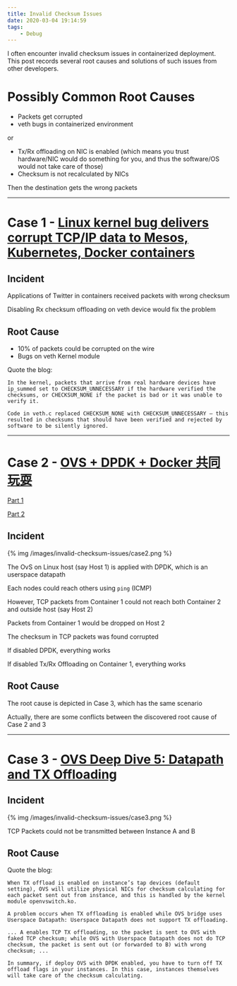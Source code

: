 ```yaml
---
title: Invalid Checksum Issues
date: 2020-03-04 19:14:59
tags:
    - Debug
---
```


I often encounter invalid checksum issues in containerized deployment. This post records several root causes and solutions of such issues from other developers. <!-- more -->

# Possibly Common Root Causes

- Packets get corrupted
- veth bugs in containerized environment

or

- Tx/Rx offloading on NIC is enabled (which means you trust hardware/NIC would do something for you, and thus the software/OS would not take care of those)
- Checksum is not recalculated by NICs

Then the destination gets the wrong packets

---

# Case 1 - [Linux kernel bug delivers corrupt TCP/IP data to Mesos, Kubernetes, Docker containers](https://tech.vijayp.ca/linux-kernel-bug-delivers-corrupt-tcp-ip-data-to-mesos-kubernetes-docker-containers-4986f88f7a19)

## Incident

Applications of Twitter in containers received packets with wrong checksum

Disabling Rx checksum offloading on veth device would fix the problem

## Root Cause

- 10% of packets could be corrupted on the wire
- Bugs on veth Kernel module

Quote the blog:

```
In the kernel, packets that arrive from real hardware devices have ip_summed set to CHECKSUM_UNNECESSARY if the hardware verified the checksums, or CHECKSUM_NONE if the packet is bad or it was unable to verify it.

Code in veth.c replaced CHECKSUM_NONE with CHECKSUM_UNNECESSARY — this resulted in checksums that should have been verified and rejected by software to be silently ignored.
```

---

# Case 2 - [OVS + DPDK + Docker 共同玩耍](https://www.hwchiu.com/ovs-dpdk-docker.html)

[Part 1](https://hwchiu.com/ovs-dpdk-docker.html)

[Part 2](https://hwchiu.com/ovs-dpdk-docker-2.html)

## Incident

{% img /images/invalid-checksum-issues/case2.png %}

The OvS on Linux host (say Host 1) is applied with DPDK, which is an userspace datapath

Each nodes could reach others using `ping` (ICMP)

However, TCP packets from Container 1 could not reach both Container 2 and outside host (say Host 2)

Packets from Container 1 would be dropped on Host 2

The checksum in TCP packets was found corrupted

If disabled DPDK, everything works

If disabled Tx/Rx Offloading on Container 1, everything works

## Root Cause

The root cause is depicted in Case 3, which has the same scenario

Actually, there are some conflicts between the discovered root cause of Case 2 and 3

---

# Case 3 - [OVS Deep Dive 5: Datapath and TX Offloading](https://arthurchiao.github.io/blog/ovs-deep-dive-5-datapath-tx-offloading/?fbclid=IwAR13kbYeRqMa3_VwWB4lRsCgPjr4aP6Z1TvGz2z4TluS3hZ-M2A-ht1NdpY)

## Incident

{% img /images/invalid-checksum-issues/case3.png %}

TCP Packets could not be transmitted between Instance A and B

## Root Cause

Quote the blog:

```
When TX offload is enabled on instance’s tap devices (default setting), OVS will utilize physical NICs for checksum calculating for each packet sent out from instance, and this is handled by the kernel module openvswitch.ko.

A problem occurs when TX offloading is enabled while OVS bridge uses Userspace Datapath: Userspace Datapath does not support TX offloading.

... A enables TCP TX offloading, so the packet is sent to OVS with faked TCP checksum; while OVS with Userspace Datapath does not do TCP checksum, the packet is sent out (or forwarded to B) with wrong checksum; ...

In summary, if deploy OVS with DPDK enabled, you have to turn off TX offload flags in your instances. In this case, instances themselves will take care of the checksum calculating.
```
